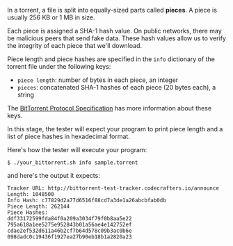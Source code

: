 In a torrent, a file is split into equally-sized parts called **pieces**. A piece is usually 256 KB or 1 MB in size.

Each piece is assigned a SHA-1 hash value. On public networks, there may be malicious peers that send fake data. These hash values allow us to verify the integrity of each piece that we'll download.

Piece length and piece hashes are specified in the `info` dictionary of the torrent file under the following keys:

- `piece length`: number of bytes in each piece, an integer
- `pieces`: concatenated SHA-1 hashes of each piece (20 bytes each), a string

The [BitTorrent Protocol Specification](https://www.bittorrent.org/beps/bep_0003.html#info-dictionary) has more information about these keys.

In this stage, the tester will expect your program to print piece length and a list of piece hashes in hexadecimal format.

Here's how the tester will execute your program:
```
$ ./your_bittorrent.sh info sample.torrent
```
and here's the output it expects:
```
Tracker URL: http://bittorrent-test-tracker.codecrafters.io/announce
Length: 1048500
Info Hash: c77829d2a77d6516f88cd7a3de1a26abcbfab0db
Piece Length: 262144
Piece Hashes:
ddf33172599fda84f0a209a3034f79f0b8aa5e22
795a618a1ee5275e952843b01a56ae4e142752ef
cdae2ef532d611a46b2cf7b64d578c09b3ac0b6e
098dadc0c19436f1927ea27b90eb18b1a2820a23
```

